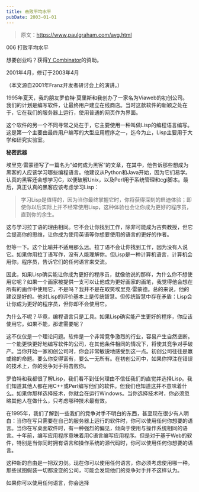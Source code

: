 ```yaml
---
title: 击败平均水平
pubDate: 2003-01-01
---
```


> 原文：https://www.paulgraham.com/avg.html 

            
006 打败平均水平

想要创业吗？获得[Y Combinator](http://ycombinator.com/apply.html)的资助。

2001年4月，修订于2003年4月

（本文源自2001年Franz开发者研讨会上的演讲。）

1995年夏天，我的朋友罗伯特·莫里斯和我创办了一家名为Viaweb的初创公司。我们的计划是编写软件，让最终用户建立在线商店。当时这款软件的新颖之处在于，它在我们的服务器上运行，使用普通的网页作为界面。

这个软件的另一个不同寻常之处在于，它主要使用一种叫做Lisp的编程语言编写。这是第一个主要由最终用户编写的大型应用程序之一，迄今为止，Lisp主要用于大学和研究实验室。

**秘密武器**

埃里克·雷蒙德写了一篇名为“如何成为黑客”的文章，在其中，他告诉那些想成为黑客的人应该学习哪些编程语言。他建议从Python和Java开始，因为它们易学。认真的黑客还会想学习C，以便破解Unix，以及Perl用于系统管理和cgi脚本。最后，真正认真的黑客应该考虑学习Lisp：

> 学习Lisp是值得的，因为当你最终掌握它时，你将获得深刻的启迪体验；即使你以后实际上并不经常使用Lisp，这种体验也会让你成为更好的程序员，直到你的余生。 

这与学习拉丁语的理由相同。它不会让你找到工作，除非可能成为古典教授，但它会提高你的思维，让你成为使用英语等你想要使用的语言的更好的作者。

但等一下。这个比喻并不适用那么远。拉丁语不会让你找到工作，因为没有人说它。如果你用拉丁语写作，没有人能理解你。但Lisp是一种计算机语言，计算机会用你，程序员，告诉它们的任何语言来交流。

因此，如果Lisp确实能让你成为更好的程序员，就像他说的那样，为什么你不想使用它呢？如果一个画家被提供一支可以让他成为更好画家的画笔，我觉得他会想在所有的画作中使用它，不是吗？我并不是在取笑埃里克·雷蒙德。总的来说，他的建议是好的。他对Lisp的评价基本上是传统智慧。但传统智慧中存在矛盾：Lisp会让你成为更好的程序员，但你却不会使用它。

为什么不呢？毕竟，编程语言只是工具。如果Lisp确实能产生更好的程序，你应该使用它。如果不能，那谁需要呢？

这不仅仅是一个理论问题。软件是一个非常竞争激烈的行业，容易产生自然垄断。一个能更快更好地编写软件的公司，在其他条件相同的情况下，将使其竞争对手破产。当你开始一家初创公司时，你会非常敏锐地感受到这一点。初创公司往往是赢或输的命题。要么你变得富有，要么一无所有。在初创公司中，如果你押注在错误的技术上，你的竞争对手将击败你。

罗伯特和我都很了解Lisp，我们看不到任何理由不信任我们的直觉并选择Lisp。我们知道其他人都在用C++或Perl编写他们的软件。但我们也知道这并不意味着什么。如果你那样选择技术，你就会在运行Windows。当你选择技术时，你必须忽略其他人在做什么，只考虑哪种技术最有效。

在1995年，我们了解到一些我们的竞争对手不明白的东西，甚至现在很少有人明白：当你在写只需要在自己的服务器上运行的软件时，你可以使用任何你想要的语言。当你在写桌面软件时，有一种强烈的偏见，倾向于使用与操作系统相同的语言。十年前，编写应用程序意味着用C语言编写应用程序。但是对于基于Web的软件，特别是当你同时拥有语言和操作系统的源代码时，你可以使用任何你想要的语言。

这种新的自由是一把双刃剑。现在你可以使用任何语言，你必须考虑使用哪一种。那些试图假装一切都没变的公司，可能会发现他们的竞争对手并不这样认为。

如果你可以使用任何语言，你会选择